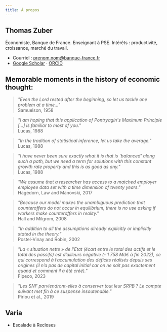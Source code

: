 ```yaml
---
title: À propos
---
```


## Thomas Zuber
Économiste, Banque de France. Enseignant à PSE. Intérêts : productivité, croissance, marché du travail.

- Courriel : prenom.nom@banque-france.fr
- [Google Scholar](#) · [ORCID](#)

## Memorable moments in the history of economic thought: 

> *"Even the Lord rested after the beginning, so let us tackle one problem at a time..."*  
> Samuelson, 1958

> *"I am hoping that this application of Pontryagin's Maximum Principle [...] is familiar to most of you."*  
> Lucas, 1988

> *"In the tradition of statistical inference, let us take the average."*  
> Lucas, 1988

> *"I have never been sure exactly what it is that is `balanced' along such a path, but we need a term for solutions with this constant growth rate property and this is as good as any."*  
> Lucas, 1988

> *"We assume that a researcher has access to a matched employer employee data set with a time dimension of twenty years."*  
> Hagedorn, Law and Manovski, 2017

> *"Because our model makes the unambiguous prediction that counteroffers do not occur in equilibrium, there is no use asking if workers make counteroffers in reality."*  
> Hall and Milgrom, 2008

> *"In addition to all the assumptions already explicitly or implicitly stated in the theory."*  
> Postel-Vinay and Robin, 2002

> *"La « situation nette » de l’Etat (écart entre le total des actifs et le total des passifs) est d’ailleurs négative (- 1 758 Md€ à fin 2022), ce qui correspond à l’accumulation des déficits réalisés depuis ses origines (il n’a pas de capital initial car on ne sait pas exactement quand et comment il a été créé)."*  
> Fipeco, 2023

> *"Les SNF parviendront-elles à conserver tout leur SRPB ? Le compte suivant met fin à ce suspense insoutenable."*  
> Piriou et al., 2019

## Varia
- Escalade à Recloses